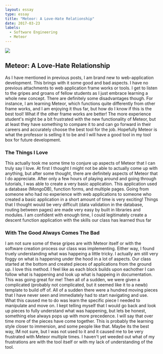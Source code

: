 ```yaml
---
layout: essay
type: essay
title: "Meteor: A Love-Hate Relationship"
date: 2017-03-23
labels:
  - Software Engineering
  - Meteor
---
```

<img class="ui medium centered rounded image" src="../images/frustration.png">

## Meteor: A Love-Hate Relationship

As I have mentioned in previous posts, I am brand new to web-application development. This brings with it some good and bad aspects. I have no previous attachments to web application frame works or tools. I get to listen to the gripes and groans of fellow students as I just embrace learning a whole new concept. There are definitely some disadvantages though. For instance, I am learning Meteor, which functions quite differently from other frame works, and I am enjoying it thus far, but how do I know if this is the best tool! What if the other frame works are better! The more experience student's might be a bit frustrated with the new functionality of Meteor, but at least they have something to compare it to and can go forward in their careers and accurately choose the best tool for the job. Hopefully Meteor is what the professor is selling it to be and I will have a good tool in my tool box for future development.

### The Things I Love

This actually took me some time to conjure up aspects of Meteor that I can truly say I love. At first I thought I might not be able to actually come up with anything, but after some thought, there are definitely aspects of Meteor that I do appreciate. After only a few hours of playing around and going through tutorials, I was able to create a very basic application. This application used a database (MongoDB), function forms, and multiple pages. Going from someone who had no experience with web applications to someone who created a basic application in a short amount of time is very exciting! Things that I thought would be very difficult (data validation in the database, routing between pages) are made very easy by built in libraries and modules. I am confident with enough time, I could legitimately create a descent function application with the skills our class has learned thus far

### With The Good Always Comes The Bad

I am not sure some of these gripes are with Meteor itself or with the software creation process our class was implementing. Either way, I found truely understanding what was happeing a little tricky. I actually am still very foggy on what is happening under the hood in a lot of aspects. Our class started at the bottom and created pieces of applications from the ground up. I love this method. I feel like as each block builds upon eachother I can follow what is happening and look up what is happeing in documentation. This was going great for me! Then all of a sudden, we were given a complicated (probably not complicated, but it seemed like it to a newb) template to build off of. All of a sudden there were a hundred moving pieces that I have never seen and immediately had to start navigating and use. What this caused me to do was learn the specific piece I needed to manipulate and move on. I kept telling myself that I would go back and look up pieces to fully understand what was happening, but lets be honest, something else always pops up with more precedence. I will say that over time more of the pieces have come together. This is probably the learning style closer to immersion, and some people like that. Maybe its the best way, IM not sure, but I was not used to it and it caused me to be very frustrated with Meteor multiple times. I haven't yet weeded out what of my frustrations are with the tool itself or with my lack of understanding of the tool. 

